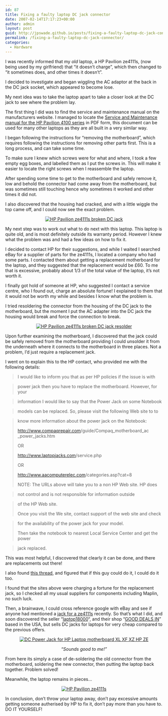 ```yaml
---
id: 87
title: Fixing a faulty laptop DC jack connector
date: 2007-02-14T17:17:23+00:00
author: admin
layout: post
guid: http://jpswade.github.io/posts/fixing-a-faulty-laptop-dc-jack-connector
permalink: /fixing-a-faulty-laptop-dc-jack-connector/
categories:
  - Hardware
---
```

<p class="lead">
  I was recently informed that my <em>old </em>laptop, a HP Pavilion ze4111s, (now being used by my girlfriend) that &#8220;it doesn&#8217;t charge&#8221;, which then changed to &#8220;it sometimes does, and other times it doesn&#8217;t&#8221;.
</p>

I decided to investigate and began wiggling the AC adaptor at the back in the DC jack socket, which appeared to become lose.

My next idea was to take the laptop apart to take a closer look at the DC jack to see where the problem lay.

The first thing I did was to find the service and maintenance manual on the manufacturers website. I managed to locate the [Service and Maintenance manual for the HP Pavilion 4100 series](http://h10032.www1.hp.com/ctg/Manual/c00246219.pdf) in PDF form, this document can be used for many other laptops as they are all built in a very similar way.

I began following the instructions for &#8220;removing the motherboard&#8221;, which requires following the instructions for removing other parts first. This is a long process, and can take some time.

To make sure I knew which screws were for what and where, I took a few empty egg boxes, and labelled them as I put the screws in. This will make it easier to locate the right screws when I reassemble the laptop.

After spending some time to get to the motherboard and safely remove it, low and behold the connector had come away from the motherboard, but was sometimes still touching hence why sometimes it worked and other times it did not.

I also discovered that the housing had cracked, and with a little wiggle the top came off, and I could now see the exact problem.

[](http://jpswade.github.io/upload/dsc_0011-large.JPG "HP Pavilion ze4111s broken DC jack")

<p style="text-align: center">
  <a href="http://jpswade.github.io/upload/dsc_0011-large.JPG" title="HP Pavilion ze4111s broken DC jack"><img src="http://jpswade.github.io/upload/dsc_0011-large.thumbnail.JPG" alt="HP Pavilion ze4111s broken DC jack" /></a>
</p>

My next step was to work out what to do next with this laptop. This laptop is quite old, and is most definitely outside its warranty period. However I knew what the problem was and had a few ideas on how to fix it.

I decided to contact HP for their suggestions, and while I waited I searched eBay for a supplier of parts for the ze4111s, I located a company who had some parts. I contacted them about getting a replacement motherboard for the laptop, and they suggested that the replacement would be £60. To me that is excessive, probably about 1/3 of the total value of the laptop, it&#8217;s not worth it.

I finally got hold of someone at HP, who suggested I contact a service centre, who I found out, charge an absolute fortune! I explained to them that it would not be worth my while and besides I know what the problem is.

I tried resoldering the connector from the housing of the DC jack to the motherboard, but the moment I put the AC adapter into the DC jack the housing would break and force the connection to break.

[](http://jpswade.github.io/upload/dsc_0015-large.JPG "HP Pavilion ze4111s broken DC jack resolder")

<p style="text-align: center">
  <a href="http://jpswade.github.io/upload/dsc_0015-large.JPG" title="HP Pavilion ze4111s broken DC jack resolder"><img src="http://jpswade.github.io/upload/dsc_0015-large.thumbnail.JPG" alt="HP Pavilion ze4111s broken DC jack resolder" /></a>
</p>

Upon further examining the motherboard, I discovered that the jack could be safely removed from the motherboard providing I could unsolder it from the underneath where it connects to the motherboard in three places. Not a problem, I&#8217;d just require a replacement jack.

I went on to explain this to the HP contact, who provided me with the following details:

> I would like to inform you that as per <span id="st" name="st" class="st">HP</span> policies if the issue is with
  
> power jack then you have to replace the motherboard. However, for your
  
> information I would like to say that the Power Jack on some Notebook
  
> models can be replaced. So, please visit the following Web site to to
  
> know more information about the power jack on the Notebook:
> 
> <a href="http://web.archive.org/web/20120719204937/http://www.compaqrepair.com:80/guide/Compaq_motherboard_ac_power_jacks.htm" onclick="return top.js.OpenExtLink(window,event,this)" target="_blank">http://www.compaqrepair.com<wbr></wbr>/guide/Compaq_motherboard_ac<wbr></wbr>_power_jacks.htm</a>
> 
> OR
> 
> <a href="http://www.laptopjacks.com/service.php" onclick="return top.js.OpenExtLink(window,event,this)" target="_blank">http://www.laptopjacks.com<wbr></wbr>/service.php</a>
> 
> OR
> 
> <a href="http://www.aacomputerelec.com/categories.asp?cat=8" onclick="return top.js.OpenExtLink(window,event,this)" target="_blank">http://www.aacomputerelec.com<wbr></wbr>/categories.asp?cat=8</a>
> 
> NOTE: The URLs above will take you to a non <span id="st" name="st" class="st">HP</span> Web site. <span id="st" name="st" class="st">HP</span> does
  
> not control and is not responsible for information outside
  
> of the <span id="st" name="st" class="st">HP</span> Web site.
> 
> Once you visit the We site, contact support of the web site and check
  
> for the availability of the power jack for your model.
> 
> Then take the notebook to nearest Local Service Center and get the power
  
> jack replaced.

This was most helpful, I discovered that clearly it can be done, and there are replacements out there!

I also found [this thread](http://hardware.mcse.ms/printthread.php?s=03f0956cc2aa5b714d13a970cab34127&threadid=138856&perpage=10&pagenumber=21), and figured that if this guy could do it, I could do it too.

I found that the sites above were charging a fortune for the replacement jack, so I checked all my usual suppliers for components including Maplin, no such luck.

Then, a brainwave, I could cross reference google with eBay and see if anyone had mentioned a [jack for a ze4111s](http://www.google.com/search?hl=en&q=site%3Aebay.co.uk+%2Bze4111s+%2Bjack&btnG=Search) recently. So that&#8217;s what I did, and soon discovered the seller &#8220;[laptop18000](http://feedback.ebay.co.uk/ws/eBayISAPI.dll?ViewFeedback&userid=laptop18000)&#8220;, and their shop &#8220;[GOOD DEALS IN](http://stores.ebay.co.uk/GOOD-DEALS-IN)&#8221; based in the USA, but sells DC jacks for laptops for very cheap compared to the previous offers.

<p align="center">
  <a href="http://jpswade.github.io/upload/e901_1_b.JPG" title="DC Power Jack for HP Laptop motherboard XL XF XZ HP ZE"><img src="http://jpswade.github.io/upload/e901_1_b.JPG" alt="DC Power Jack for HP Laptop motherboard XL XF XZ HP ZE" /></a>
</p>

<p align="center">
  <em>&#8220;Sounds good to me!&#8221;</em>
</p>

From here its simply a case of de-soldering the old connector from the motherboard, soldering the new connector, then putting the laptop back together. Problem solved!

Meanwhile, the laptop remains in pieces&#8230;

[](http://jpswade.github.io/upload/dsc_0038-medium.JPG "HP Pavilion ze4111s")

<p style="text-align: center">
  <a href="http://jpswade.github.io/upload/dsc_0038-medium.JPG" title="HP Pavilion ze4111s"><img src="http://jpswade.github.io/upload/dsc_0038-medium.thumbnail.JPG" alt="HP Pavilion ze4111s" /></a>
</p>

In conclusion, don&#8217;t throw your laptop away, don&#8217;t pay excessive amounts getting someone autherised by HP to fix it, don&#8217;t pay more than you have to. DO IT YOURSELF!